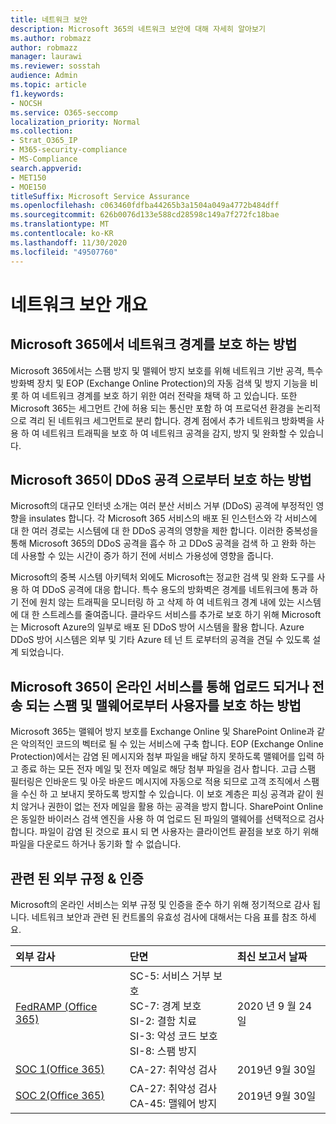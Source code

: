 ```yaml
---
title: 네트워크 보안
description: Microsoft 365의 네트워크 보안에 대해 자세히 알아보기
ms.author: robmazz
author: robmazz
manager: laurawi
ms.reviewer: sosstah
audience: Admin
ms.topic: article
f1.keywords:
- NOCSH
ms.service: O365-seccomp
localization_priority: Normal
ms.collection:
- Strat_O365_IP
- M365-security-compliance
- MS-Compliance
search.appverid:
- MET150
- MOE150
titleSuffix: Microsoft Service Assurance
ms.openlocfilehash: c063460fdfba44265b3a1504a049a4772b484dff
ms.sourcegitcommit: 626b0076d133e588cd28598c149a7f272fc18bae
ms.translationtype: MT
ms.contentlocale: ko-KR
ms.lasthandoff: 11/30/2020
ms.locfileid: "49507760"
---
```

# <a name="network-security-overview"></a>네트워크 보안 개요

## <a name="how-does-microsoft-365-secure-the-network-boundary"></a>Microsoft 365에서 네트워크 경계를 보호 하는 방법

Microsoft 365에서는 스팸 방지 및 맬웨어 방지 보호를 위해 네트워크 기반 공격, 특수 방화벽 장치 및 EOP (Exchange Online Protection)의 자동 검색 및 방지 기능을 비롯 하 여 네트워크 경계를 보호 하기 위한 여러 전략을 채택 하 고 있습니다. 또한 Microsoft 365는 세그먼트 간에 허용 되는 통신만 포함 하 여 프로덕션 환경을 논리적으로 격리 된 네트워크 세그먼트로 분리 합니다. 경계 점에서 추가 네트워크 방화벽을 사용 하 여 네트워크 트래픽을 보호 하 여 네트워크 공격을 감지, 방지 및 완화할 수 있습니다.

## <a name="how-does-microsoft-365-defend-against-ddos-attacks"></a>Microsoft 365이 DDoS 공격 으로부터 보호 하는 방법

Microsoft의 대규모 인터넷 소개는 여러 분산 서비스 거부 (DDoS) 공격에 부정적인 영향을 insulates 합니다. 각 Microsoft 365 서비스의 배포 된 인스턴스와 각 서비스에 대 한 여러 경로는 시스템에 대 한 DDoS 공격의 영향을 제한 합니다. 이러한 중복성을 통해 Microsoft 365의 DDoS 공격을 흡수 하 고 DDoS 공격을 검색 하 고 완화 하는 데 사용할 수 있는 시간이 증가 하기 전에 서비스 가용성에 영향을 줍니다.

Microsoft의 중복 시스템 아키텍처 외에도 Microsoft는 정교한 검색 및 완화 도구를 사용 하 여 DDoS 공격에 대응 합니다. 특수 용도의 방화벽은 경계를 네트워크에 통과 하기 전에 원치 않는 트래픽을 모니터링 하 고 삭제 하 여 네트워크 경계 내에 있는 시스템에 대 한 스트레스를 줄여줍니다. 클라우드 서비스를 추가로 보호 하기 위해 Microsoft는 Microsoft Azure의 일부로 배포 된 DDoS 방어 시스템을 활용 합니다. Azure DDoS 방어 시스템은 외부 및 기타 Azure 테 넌 트 로부터의 공격을 견딜 수 있도록 설계 되었습니다.

## <a name="how-does-microsoft-365-protect-users-against-spam-and-malware-being-uploaded-or-sent-through-online-services"></a>Microsoft 365이 온라인 서비스를 통해 업로드 되거나 전송 되는 스팸 및 맬웨어로부터 사용자를 보호 하는 방법

Microsoft 365는 맬웨어 방지 보호를 Exchange Online 및 SharePoint Online과 같은 악의적인 코드의 벡터로 될 수 있는 서비스에 구축 합니다. EOP (Exchange Online Protection)에서는 감염 된 메시지와 첨부 파일을 배달 하지 못하도록 맬웨어를 입력 하 고 종료 하는 모든 전자 메일 및 전자 메일로 해당 첨부 파일을 검사 합니다. 고급 스팸 필터링은 인바운드 및 아웃 바운드 메시지에 자동으로 적용 되므로 고객 조직에서 스팸을 수신 하 고 보내지 못하도록 방지할 수 있습니다. 이 보호 계층은 피싱 공격과 같이 원치 않거나 권한이 없는 전자 메일을 활용 하는 공격을 방지 합니다. SharePoint Online은 동일한 바이러스 검색 엔진을 사용 하 여 업로드 된 파일의 맬웨어를 선택적으로 검사 합니다. 파일이 감염 된 것으로 표시 되 면 사용자는 클라이언트 끝점을 보호 하기 위해 파일을 다운로드 하거나 동기화 할 수 없습니다.

## <a name="related-external-regulations--certifications"></a>관련 된 외부 규정 & 인증

Microsoft의 온라인 서비스는 외부 규정 및 인증을 준수 하기 위해 정기적으로 감사 됩니다. 네트워크 보안과 관련 된 컨트롤의 유효성 검사에 대해서는 다음 표를 참조 하세요.

| **외부 감사** | **단면** | **최신 보고서 날짜** |
|:--------------------|:------------|:-----------------------|
| [FedRAMP (Office 365)](https://compliance.microsoft.com/compliancemanager) | SC-5: 서비스 거부 보호 <br> SC-7: 경계 보호 <br> SI-2: 결함 치료 <br> SI-3: 악성 코드 보호 <br> SI-8: 스팸 방지 | 2020 년 9 월 24 일 |
| [SOC 1(Office 365)](https://servicetrust.microsoft.com/ViewPage/MSComplianceGuideV3?command=Download&downloadType=Document&downloadId=b07c0f7b-6bd5-4544-8255-7a5f14bf914a&tab=7027ead0-3d6b-11e9-b9e1-290b1eb4cdeb&docTab=7027ead0-3d6b-11e9-b9e1-290b1eb4cdeb_SOC_/_SSAE_16_Reports) | CA-27: 취약성 검사 | 2019년 9월 30일 |
| [SOC 2(Office 365)](https://servicetrust.microsoft.com/ViewPage/MSComplianceGuideV3?command=Download&downloadType=Document&downloadId=fa062990-e758-4ddc-ace3-7fb21a301d09&tab=7027ead0-3d6b-11e9-b9e1-290b1eb4cdeb&docTab=7027ead0-3d6b-11e9-b9e1-290b1eb4cdeb_SOC_/_SSAE_16_Rep-11e9-b9e1-290b1eb4cdeb_SOC_/_SSAE_16_Reports) | CA-27: 취약성 검사 <br> CA-45: 맬웨어 방지 | 2019년 9월 30일 |